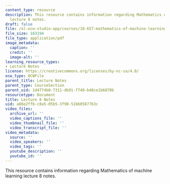 ```yaml
---
content_type: resource
description: This resource contains information regarding Mathematics of machine learning
  lecture 8 notes.
draft: false
file: /ol-ocw-studio-app/courses/18-657-mathematics-of-machine-learning-fall-2015/a86e2ffbc8a505b53f9051b60587763c_MIT18_657F15_L8.pdf
file_size: 163194
file_type: application/pdf
image_metadata:
  caption: ''
  credit: ''
  image-alt: ''
learning_resource_types:
- Lecture Notes
license: https://creativecommons.org/licenses/by-nc-sa/4.0/
ocw_type: OCWFile
parent_title: Lecture Notes
parent_type: CourseSection
parent_uid: 1d4774b0-7311-db91-f740-b48ce1b6870b
resourcetype: Document
title: Lecture 8 Notes
uid: a86e2ffb-c8a5-05b5-3f90-51b60587763c
video_files:
  archive_url: ''
  video_captions_file: ''
  video_thumbnail_file: ''
  video_transcript_file: ''
video_metadata:
  source: ''
  video_speakers: ''
  video_tags: ''
  youtube_description: ''
  youtube_id: ''
---
```

This resource contains information regarding Mathematics of machine learning lecture 8 notes.